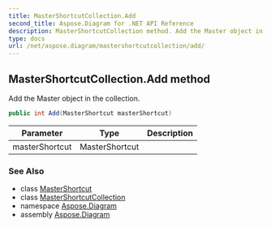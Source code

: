 ```yaml
---
title: MasterShortcutCollection.Add
second_title: Aspose.Diagram for .NET API Reference
description: MasterShortcutCollection method. Add the Master object in the collection
type: docs
url: /net/aspose.diagram/mastershortcutcollection/add/
---
```

## MasterShortcutCollection.Add method

Add the Master object in the collection.

```csharp
public int Add(MasterShortcut masterShortcut)
```

| Parameter | Type | Description |
| --- | --- | --- |
| masterShortcut | MasterShortcut |  |

### See Also

* class [MasterShortcut](../../mastershortcut/)
* class [MasterShortcutCollection](../)
* namespace [Aspose.Diagram](../../mastershortcutcollection/)
* assembly [Aspose.Diagram](../../../)


